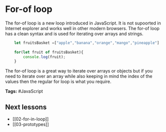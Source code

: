 # For-of loop
The for-of loop is a new loop introduced in JavaScript. It is not supoorted in Internet explorer and works well in other modern browsers. The for-of loop has a clean syntax and is used for iterating over arrays and strings. 

```js
    let fruitsBasket =["apple","banana","orange","mango","pineapple"]
    
    for(let fruit of fruitsBasket){
        console.log(fruit);
    }
```

The for-of loop is a great way to iterate over arrays or objects but if you need to iterate over an array while also keeping in mind the index of the values then the regular for loop is what you require.


**Tags:** #JavaScript 

## Next lessons
- [[02-for-in-loop]]
- [[03-prototypes]]